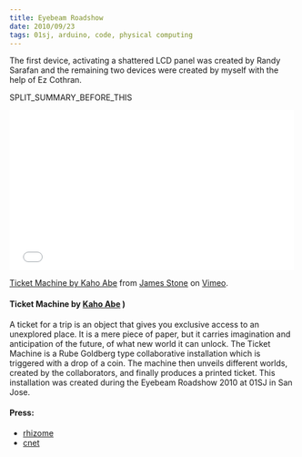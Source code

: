 ```yaml
---
title: Eyebeam Roadshow
date: 2010/09/23
tags: 01sj, arduino, code, physical computing
---
```


The first device, activating a shattered LCD panel was created by Randy Sarafan and the remaining two devices were created by myself with the help of Ez Cothran.

SPLIT\_SUMMARY\_BEFORE\_THIS

<div class="flex-video widescreen vimeo">
  <iframe src="//player.vimeo.com/video/15221581" width="500" height="281" frameborder="0" webkitallowfullscreen mozallowfullscreen allowfullscreen></iframe> <p><a href="http://vimeo.com/15221581">Ticket Machine by Kaho Abe</a> from <a href="http://vimeo.com/manofstone">James Stone</a> on <a href="https://vimeo.com">Vimeo</a>.</p>
</div>

#### Ticket Machine by [Kaho Abe](http://kahoabe.net) )

A ticket for a trip is an object that gives you exclusive access to an unexplored place.  It is a mere piece of paper, but it carries imagination and anticipation of the future, of what new world it can unlock. The Ticket Machine is a Rube Goldberg type collaborative installation which is triggered with a drop of a coin. The machine then unveils different worlds, created by the collaborators, and finally produces a printed ticket. This installation was created during the Eyebeam Roadshow 2010 at 01SJ in San Jose.

#### Press:

* [rhizome](http://rhizome.org/editorial/3784)
* [cnet](http://news.cnet.com/2300-11386_3-10004893-11.html?tag=mncol)
